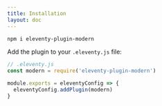 ```yaml
---
title: Installation
layout: doc
---
```


```bash
npm i eleventy-plugin-modern
```

Add the plugin to your `.eleventy.js` file:

```js
// .eleventy.js
const modern = require('eleventy-plugin-modern')

module.exports = eleventyConfig => {
  eleventyConfig.addPlugin(modern)
}
```